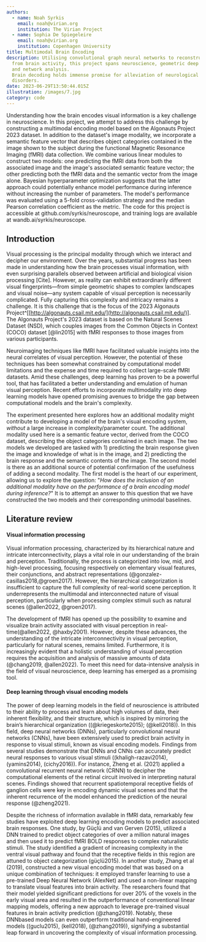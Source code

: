 ```yaml
---
authors:
  - name: Noah Syrkis
    email: noah@virian.org
    institution: The Virian Project
  - name: Sophia De Spiegeleire
    email: noah@virian.org
    institution: Copenhagen University
title: Multimodal Brain Encoding
description: Utilising convolutional graph neural networks to reconstruct images
  from brain activity, this project spans neuroscience, geometric deep learning,
  and network analysis.
  Brain decoding holds immense promise for alleviation of neurological
  disorders.
date: 2023-06-29T13:50:44.015Z
illustration: /images/7.jpg
category: code
---
```

Understanding how the brain encodes visual information is a key challenge in neuroscience. In this project, we attempt to address this challenge by constructing a multimodal encoding model based on the Algonauts Project 2023 dataset. In addition to the dataset's image modality, we incorporate a semantic feature vector that describes object categories contained in the image shown to the subject during the functional Magnetic Resonance Imaging (fMRI) data collection. We combine various linear modules to construct two models: one predicting the fMRI data from both the associated image and the image's associated semantic feature vector; the other predicting both the fMRI data and the semantic vector from the image alone. Bayesian hyperparameter optimization suggests that the latter approach could potentially enhance model performance during inference without increasing the number of parameters. The model's performance was evaluated using a 5-fold cross-validation strategy and the median Pearson correlation coefficient as the metric. The code for this project is accessible at github.com/syrkis/neuroscope, and training logs are available at wandb.ai/syrkis/neuroscope.

## Introduction

Visual processing is the principal modality through which we interact and decipher our environment. Over the years, substantial progress has been made in understanding how the brain processes visual information, with even surprising parallels observed between artificial and biological vision processing [Cite]. However, as reality can exhibit extraordinarily different visual fingerprints—from simple geometric shapes to complex landscapes and visual noise—any system capable of visual perception is necessarily complicated. Fully capturing this complexity and intricacy remains a challenge. It is this challenge that is the focus of the 2023 Algonauts Project^[[http://algonauts.csail.mit.edu/](http://algonauts.csail.mit.edu/)]. The Algonauts Project's 2023 dataset is based on the Natural Scenes Dataset (NSD), which couples images from the Common Objects in Context (COCO) dataset [@lin2015] with fMRI responses to those images from various participants.

Neuroimaging techniques like fMRI have facilitated valuable insights into the neural correlates of visual perception. However, the potential of these techniques has been somewhat constrained by computational model limitations and the expense and time required to collect large-scale fMRI datasets. Amid these challenges, deep learning has proven to be a powerful tool, that has facilitated a better understanding and emulation of human visual perception. Recent efforts to incorporate multimodality into deep learning models have opened promising avenues to bridge the gap between computational models and the brain's complexity.

The experiment presented here explores how an additional modality might contribute to developing a model of the brain's visual encoding system, _without_ a large increase in complexity/parameter count. The additional modality used here is a semantic feature vector, derived from the COCO dataset, describing the object categories contained in each image. The two models we developed are tasked with 1) predicting the brain response given the image and knowledge of what is in the image, and 2) predicting the brain response and the semantic contents of the image. The second model is there as an additional source of potential confirmation of the usefulness of adding a second modality. The first model is the heart of our experiment, allowing us to explore the question: "_How does the inclusion of an additional modality have on the performance of a brain encoding model during inference?_" It is to attempt an answer to this question that we have constructed the two models and their corresponding unimodal baselines.

## Literature review

#### Visual information processing

Visual information processing, characterized by its hierarchical nature and intricate interconnectivity, plays a vital role in our understanding of the brain and perception. Traditionally, the process is categorized into low, mid, and high-level processing, focusing respectively on elementary visual features, their conjunctions, and abstract representations (@gonzalez-casillas2018,@groen2017). However, the hierarchical categorization is insufficient to capture the full complexity of real-world scene perception. It underrepresents the multimodal and interconnected nature of visual perception, particularly when processing complex stimuli such as natural scenes (@allen2022, @groen2017). 

The development of fMRI has opened up the possibility to examine and visualize brain activity associated with visual perception in real-time(@allen2022, @haxby2001). However, despite these advances, the understanding of the intricate interconnectivity in visual perception, particularly for natural scenes, remains limited. Furthermore, it is increasingly evident that a holistic understanding of visual perception requires the acquisition and analysis of massive amounts of data (@chang2019, @allen2022). To meet this need for data-intensive analysis in the field of visual neuroscience, deep learning has emerged as a promising tool.

#### Deep learning through visual encoding models

The power of deep learning models in the field of neuroscience is attributed to their ability to process and learn about high volumes of data, their inherent flexibility, and their structure, which is inspired by mirroring the brain’s hierarchical organization ((@kriegeskorte2015); (@kell2018)). In this field, deep neural networks (DNNs), particularly convolutional neural networks (CNNs), have been extensively used to predict brain activity in response to visual stimuli, known as visual encoding models. Findings from several studies demonstrate that DNNs and CNNs can accurately predict neural responses to various visual stimuli ((khaligh-razavi2014), (yamins2014), (cichy2016)). For instance, Zheng et al. (2021) applied a convolutional recurrent neural network (CRNN) to decipher the computational elements of the retinal circuit involved in interpreting natural scenes. Findings showed that recurrent spatiotemporal receptive fields of ganglion cells were key in encoding dynamic visual scenes and that the inherent recurrence of the model enhanced the prediction of the neural response (@zheng2021). 


Despite the richness of information available in fMRI data, remarkably few studies have exploited deep learning encoding models to predict associated brain responses. One study, by Güçlü and van Gerven (2015), utilized a DNN trained to predict object categories of over a million natural images and then used it to predict fMRI BOLD responses to complex naturalistic stimuli. The study identified a gradient of increasing complexity in the ventral visual pathway and found that the receptive fields in this region are attuned to object categorization (güçlü2015). In another study, Zhang et al (2019), constructed a new visual encoding model that was based on a unique combination of techniques: it employed transfer learning to use a pre-trained Deep Neural Network (AlexNet) and used a non-linear mapping to translate visual features into brain activity. The researchers found that their model yielded significant predictions for over 20% of the voxels in the early visual area and resulted in the outperformance of conventional linear mapping models, offering a new approach to leverage pre-trained visual features in brain activity prediction (@zhang2019). Notably, these DNNbased models can even outperform traditional hand-engineered models ((guclu2015), (kell2018), (@zhang2019)), signifying a substantial leap forward in uncovering the complexity of visual information processing.